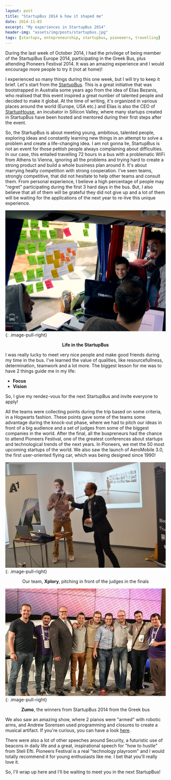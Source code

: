 ```yaml
---
layout: post
title: "StartupBus 2014 & how it shaped me"
date: 2014-11-03
excerpt: "My experiences in StartupBus 2014"
header-img: "assets/img/posts/startupbus.jpg"
tags: [startups, entepreneurship, startupbus, pioneeers, travelling]
---
```


During the last week of October 2014, I had the privilege of being member of the StartupBus Europe 2014, participating in the Greek Bus, plus attending Pioneers Festival 2014. It was an amazing experience and I would encourage more people to try it (not at home)!

I experienced so many things during this one week, but I will try to keep it brief. Let's start from the [StartupBus](http://europe.startupbus.com/). This is a great initiative that was bootstrapped in Australia some years ago from the idea of Elias Bezanis, who realised that this event inspired a great number of talented people and decided to make it global. At the time of writing, it's organized in various places around the world (Europe, USA etc.) and Elias is also the CEO of [StartupHouse](http://startuphouse.com/), an incubator in Sillicon Valley, where many startups created in StartupBus have been hosted and mentored during their first steps after the event.

So, the StartupBus is about meeting young, ambitious, talented people, exploring ideas and constantly learning new things in an attempt to solve a problem and create a life-changing idea. I am not gonna lie, StartupBus is not an event for those pettish people always complaining about difficulties. In our case, this entailed travelling 72 hours in a bus with a problematic WiFi from Athens to Vienna, ignoring all the problems and trying hard to create a strong product and build a whole business plan around it. It's about marrying healty competition with strong cooperation. I've seen teams, strongly competitive, that did not hesitate to help other teams and consult them. From personal experience, I believe a high percentage of people may "regret" participating during the first 3 hard days in the bus. But, I also believe that all of them will be grateful they did not give up and a lot of them will be waiting for the applications of the next year to re-live this unique experience.

![ServiceCall4j Image](../assets/img/posts/startupbus.jpg)
{: .image-pull-right}

<center><b>Life in the StartupBus</b></center>

I was really lucky to meet very nice people and make good friends during my time in the bus. I've learned the value of qualities, like resourcefullness, determination, teamwork and a lot more. The biggest lesson for me was to have 2 things guide me in my life:
* **Focus**
* **Vision**

So, I give my rendez-vous for the next StartupBus and invite everyone to apply!

All the teams were collecting points during the trip based on some criteria, in a Hogwarts fashion. These points gave some of the teams some advantage during the knock-out phase, where we had to pitch our ideas in front of a big audience and a set of judges from some of the biggest companies in the world. After the final, all the buspreneurs had the chance to attend Pioneers Festival, one of the greatest conferences about startups and technological trends of the next years. In Pioneers, we met the 50 most upcoming startups of the world. We also saw the launch of AeroMobile 3.0, the first user-oriented flying car, which was being designed since 1990!

![ServiceCall4j Image](../assets/img/posts/xplory.jpg)
{: .image-pull-right}

<center>Our team, <b>Xplory</b>, pitching in front of the judges in the finals</center>

![ServiceCall4j Image](../assets/img/posts/zumo.jpg)
{: .image-pull-right}

<center><b>Zumo</b>, the winners from StartupBus 2014 from the Greek bus</center>

We also saw an amazing show, where 2 pianos were "armed" with robotic arms, and Andrew Sorensen used programming and closures to create a musical artifact. If you're curious, you can have a look [here](https://www.youtube.com/watch?v=5DuVuoe-_UQ).

There were also a lot of other speeches around Security, a futuristic use of beacons in daily life and a great, inspirational speech for "how to hustle" from Steli Efti. Pioneers Festival is a real "technology playroom" and I would totally recommend it for young enthusiasts like me. I bet that you'll really love it. 

So, I'll wrap up here and I'll be waiting to meet you in the next StartupBus!
